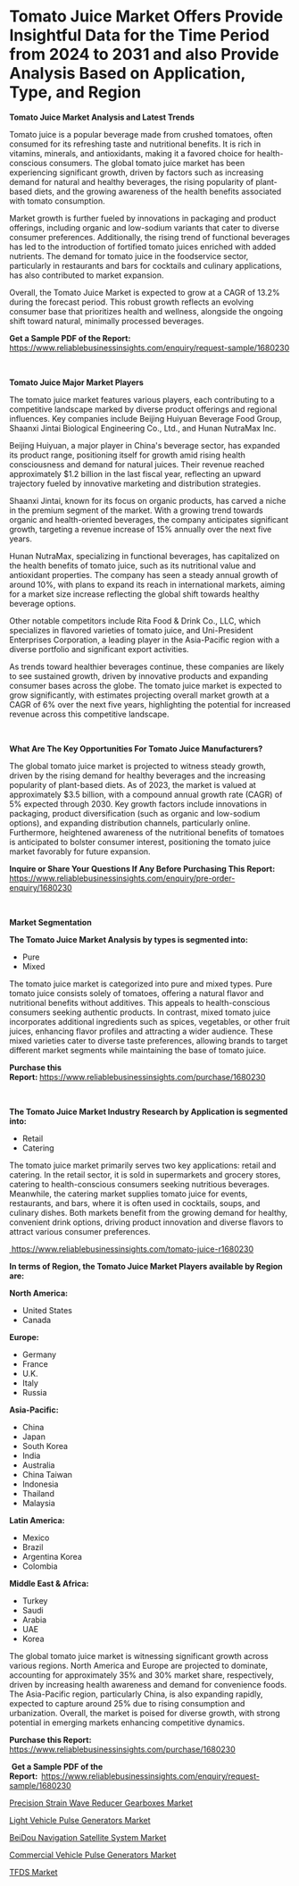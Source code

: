<p><h1>Tomato Juice Market Offers Provide Insightful Data for the Time Period from 2024 to 2031 and also Provide Analysis Based on Application, Type, and Region</h1></p><p><strong>Tomato Juice Market Analysis and Latest Trends</strong></p>
<p><p>Tomato juice is a popular beverage made from crushed tomatoes, often consumed for its refreshing taste and nutritional benefits. It is rich in vitamins, minerals, and antioxidants, making it a favored choice for health-conscious consumers. The global tomato juice market has been experiencing significant growth, driven by factors such as increasing demand for natural and healthy beverages, the rising popularity of plant-based diets, and the growing awareness of the health benefits associated with tomato consumption.</p><p>Market growth is further fueled by innovations in packaging and product offerings, including organic and low-sodium variants that cater to diverse consumer preferences. Additionally, the rising trend of functional beverages has led to the introduction of fortified tomato juices enriched with added nutrients. The demand for tomato juice in the foodservice sector, particularly in restaurants and bars for cocktails and culinary applications, has also contributed to market expansion.</p><p>Overall, the Tomato Juice Market is expected to grow at a CAGR of 13.2% during the forecast period. This robust growth reflects an evolving consumer base that prioritizes health and wellness, alongside the ongoing shift toward natural, minimally processed beverages.</p></p>
<p><strong>Get a Sample PDF of the Report:&nbsp;</strong> <a href="https://www.reliablebusinessinsights.com/enquiry/request-sample/1680230?utm_campaign=904&utm_medium=2&utm_source=Github&utm_content=ia&utm_term=28122024&utm_id=tomato-juice">https://www.reliablebusinessinsights.com/enquiry/request-sample/1680230</a></p>
<p>&nbsp;</p>
<p><strong>Tomato Juice Major Market Players</strong></p>
<p><p>The tomato juice market features various players, each contributing to a competitive landscape marked by diverse product offerings and regional influences. Key companies include Beijing Huiyuan Beverage Food Group, Shaanxi Jintai Biological Engineering Co., Ltd., and Hunan NutraMax Inc.</p><p>Beijing Huiyuan, a major player in China's beverage sector, has expanded its product range, positioning itself for growth amid rising health consciousness and demand for natural juices. Their revenue reached approximately $1.2 billion in the last fiscal year, reflecting an upward trajectory fueled by innovative marketing and distribution strategies.</p><p>Shaanxi Jintai, known for its focus on organic products, has carved a niche in the premium segment of the market. With a growing trend towards organic and health-oriented beverages, the company anticipates significant growth, targeting a revenue increase of 15% annually over the next five years.</p><p>Hunan NutraMax, specializing in functional beverages, has capitalized on the health benefits of tomato juice, such as its nutritional value and antioxidant properties. The company has seen a steady annual growth of around 10%, with plans to expand its reach in international markets, aiming for a market size increase reflecting the global shift towards healthy beverage options.</p><p>Other notable competitors include Rita Food & Drink Co., LLC, which specializes in flavored varieties of tomato juice, and Uni-President Enterprises Corporation, a leading player in the Asia-Pacific region with a diverse portfolio and significant export activities.</p><p>As trends toward healthier beverages continue, these companies are likely to see sustained growth, driven by innovative products and expanding consumer bases across the globe. The tomato juice market is expected to grow significantly, with estimates projecting overall market growth at a CAGR of 6% over the next five years, highlighting the potential for increased revenue across this competitive landscape.</p></p>
<p>&nbsp;</p>
<p><strong>What Are The Key Opportunities For Tomato Juice Manufacturers?</strong></p>
<p><p>The global tomato juice market is projected to witness steady growth, driven by the rising demand for healthy beverages and the increasing popularity of plant-based diets. As of 2023, the market is valued at approximately $3.5 billion, with a compound annual growth rate (CAGR) of 5% expected through 2030. Key growth factors include innovations in packaging, product diversification (such as organic and low-sodium options), and expanding distribution channels, particularly online. Furthermore, heightened awareness of the nutritional benefits of tomatoes is anticipated to bolster consumer interest, positioning the tomato juice market favorably for future expansion.</p></p>
<p><strong>Inquire or Share Your Questions If Any Before Purchasing This Report:</strong> <a href="https://www.reliablebusinessinsights.com/enquiry/pre-order-enquiry/1680230?utm_campaign=904&utm_medium=2&utm_source=Github&utm_content=ia&utm_term=28122024&utm_id=tomato-juice">https://www.reliablebusinessinsights.com/enquiry/pre-order-enquiry/1680230</a></p>
<p>&nbsp;</p>
<p><strong>Market Segmentation</strong></p>
<p><strong>The Tomato Juice Market Analysis by types is segmented into:</strong></p>
<p><ul><li>Pure</li><li>Mixed</li></ul></p>
<p><p>The tomato juice market is categorized into pure and mixed types. Pure tomato juice consists solely of tomatoes, offering a natural flavor and nutritional benefits without additives. This appeals to health-conscious consumers seeking authentic products. In contrast, mixed tomato juice incorporates additional ingredients such as spices, vegetables, or other fruit juices, enhancing flavor profiles and attracting a wider audience. These mixed varieties cater to diverse taste preferences, allowing brands to target different market segments while maintaining the base of tomato juice.</p></p>
<p><strong>Purchase this Report:&nbsp;</strong><a href="https://www.reliablebusinessinsights.com/purchase/1680230?utm_campaign=904&utm_medium=2&utm_source=Github&utm_content=ia&utm_term=28122024&utm_id=tomato-juice">https://www.reliablebusinessinsights.com/purchase/1680230</a></p>
<p>&nbsp;</p>
<p><strong>The Tomato Juice Market Industry Research by Application is segmented into:</strong></p>
<p><ul><li>Retail</li><li>Catering</li></ul></p>
<p><p>The tomato juice market primarily serves two key applications: retail and catering. In the retail sector, it is sold in supermarkets and grocery stores, catering to health-conscious consumers seeking nutritious beverages. Meanwhile, the catering market supplies tomato juice for events, restaurants, and bars, where it is often used in cocktails, soups, and culinary dishes. Both markets benefit from the growing demand for healthy, convenient drink options, driving product innovation and diverse flavors to attract various consumer preferences.</p></p>
<p><a href="https://www.reliablebusinessinsights.com/tomato-juice-r1680230?utm_campaign=904&utm_medium=2&utm_source=Github&utm_content=ia&utm_term=28122024&utm_id=tomato-juice">&nbsp;https://www.reliablebusinessinsights.com/tomato-juice-r1680230</a></p>
<p><strong>In terms of Region, the Tomato Juice Market Players available by Region are:</strong></p>
<p>
    <p> <strong> North America: </strong>
        <ul>
            <li>United States</li>
            <li>Canada</li>
        </ul>
        </p> 
    <p> <strong> Europe: </strong>
        <ul>
            <li>Germany</li>
            <li>France</li>
            <li>U.K.</li>
            <li>Italy</li>
            <li>Russia</li>
        </ul>
        </p> 
    <p> <strong> Asia-Pacific: </strong>
        <ul>
            <li>China</li>
            <li>Japan</li>
            <li>South Korea</li>
            <li>India</li>
            <li>Australia</li>
            <li>China Taiwan</li>
            <li>Indonesia</li>
            <li>Thailand</li>
            <li>Malaysia</li>
        </ul>
        </p> 
    <p> <strong> Latin America: </strong>
        <ul>
            <li>Mexico</li>
            <li>Brazil</li>
            <li>Argentina Korea</li>
            <li>Colombia</li>
        </ul>
        </p> 
    <p> <strong> Middle East & Africa: </strong>
        <ul>
            <li>Turkey</li>
            <li>Saudi</li>
            <li>Arabia</li>
            <li>UAE</li>
            <li>Korea</li>
        </ul>
    </p>
    </p>
<p><p>The global tomato juice market is witnessing significant growth across various regions. North America and Europe are projected to dominate, accounting for approximately 35% and 30% market share, respectively, driven by increasing health awareness and demand for convenience foods. The Asia-Pacific region, particularly China, is also expanding rapidly, expected to capture around 25% due to rising consumption and urbanization. Overall, the market is poised for diverse growth, with strong potential in emerging markets enhancing competitive dynamics.</p></p>
<p><strong>Purchase this Report: </strong><a href="https://www.reliablebusinessinsights.com/purchase/1680230?utm_campaign=904&utm_medium=2&utm_source=Github&utm_content=ia&utm_term=28122024&utm_id=tomato-juice">https://www.reliablebusinessinsights.com/purchase/1680230</a></p>
<p>&nbsp;<strong>Get a Sample PDF of the Report:&nbsp;&nbsp;</strong><a href="https://www.reliablebusinessinsights.com/enquiry/request-sample/1680230?utm_campaign=904&utm_medium=2&utm_source=Github&utm_content=ia&utm_term=28122024&utm_id=tomato-juice">https://www.reliablebusinessinsights.com/enquiry/request-sample/1680230</a></p>
<p><strong></strong></p>
<p><p><a href="https://github.com/nathaliehurles7142/Market-Research-Report-List-1/blob/main/precision-strain-wave-reducer-gearboxes-market.md?utm_campaign=904&utm_medium=2&utm_source=Github&utm_content=ia&utm_term=28122024&utm_id=tomato-juice">Precision Strain Wave Reducer Gearboxes Market</a></p><p><a href="https://github.com/kimberjam0i/Market-Research-Report-List-1/blob/main/light-vehicle-pulse-generators-market.md?utm_campaign=904&utm_medium=2&utm_source=Github&utm_content=ia&utm_term=28122024&utm_id=tomato-juice">Light Vehicle Pulse Generators Market</a></p><p><a href="https://github.com/darenph8er/Market-Research-Report-List-1/blob/main/beidou-navigation-satellite-system-market.md?utm_campaign=904&utm_medium=2&utm_source=Github&utm_content=ia&utm_term=28122024&utm_id=tomato-juice">BeiDou Navigation Satellite System Market</a></p><p><a href="https://github.com/ElviraLeka1962/Market-Research-Report-List-1/blob/main/commercial-vehicle-pulse-generators-market.md?utm_campaign=904&utm_medium=2&utm_source=Github&utm_content=ia&utm_term=28122024&utm_id=tomato-juice">Commercial Vehicle Pulse Generators Market</a></p><p><a href="https://github.com/lashaunm5st/Market-Research-Report-List-1/blob/main/tfds-market.md?utm_campaign=904&utm_medium=2&utm_source=Github&utm_content=ia&utm_term=28122024&utm_id=tomato-juice">TFDS Market</a></p></p>